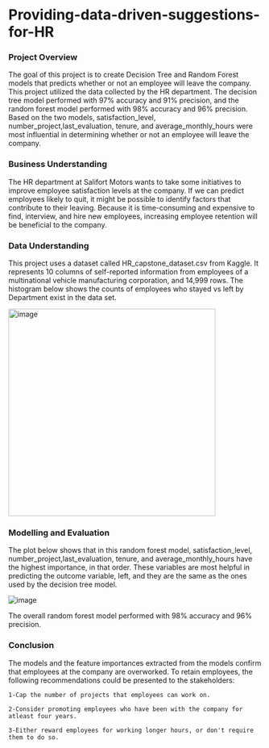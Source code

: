 # Providing-data-driven-suggestions-for-HR

### Project Overview

  The goal of this project is to create Decision Tree and Random Forest models that predicts whether or not an employee will leave the company. 
  This project utilized the data collected by the HR department.
  The decision tree model performed with 97% accuracy and 91% precision, and the random forest model performed with 98% accuracy and 96% precision.
  Based on the two models,  satisfaction_level, number_project,last_evaluation, tenure, and average_monthly_hours were most influential in determining whether or not an employee will leave the company.
  
### Business Understanding

  The HR department at Salifort Motors wants to take some initiatives to improve employee satisfaction levels at the company.
  If we can predict employees likely to quit, it might be possible to identify factors that contribute to their leaving. Because it is time-consuming and expensive to find,   interview, and hire new employees, increasing employee retention will be beneficial to the company.

### Data Understanding

  This project uses a dataset called HR_capstone_dataset.csv from Kaggle. It represents 10 columns of self-reported information from employees of a multinational vehicle manufacturing   corporation, and 14,999 rows.
  The histogram below shows the counts of employees who stayed vs left by Department exist in the data set.
  
  <img width="411" alt="image" src="https://github.com/aliMohamed-Z/Providing-data-driven-suggestions-for-HR/assets/75675790/ec1b0a98-015e-44b4-9ca6-c119661f7360">

### Modelling and Evaluation
  
  The plot below shows that in this random forest model, satisfaction_level, number_project,last_evaluation, tenure, and average_monthly_hours have the highest importance, in that order. These variables are most helpful in predicting the outcome variable, left, and they are the same as the ones used by the decision tree model.

  ![image](https://github.com/aliMohamed-Z/Providing-data-driven-suggestions-for-HR/assets/75675790/26a583e8-7380-4ecd-b728-e8567f6c217d)


  The overall random forest model performed with 98% accuracy and 96% precision. 

### Conclusion

  The models and the feature importances extracted from the models confirm that employees at the company are overworked.
  To retain employees, the following recommendations could be presented to the stakeholders:
  
    1-Cap the number of projects that employees can work on.
    
    2-Consider promoting employees who have been with the company for atleast four years.
    
    3-Either reward employees for working longer hours, or don't require them to do so.
  


  
